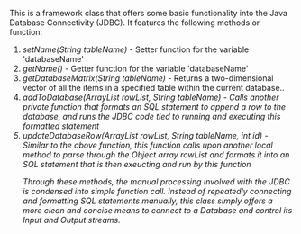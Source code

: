 This is a framework class that offers some basic functionality into the Java Database Connectivity (JDBC). It features the following methods or function: 

<ol>
<li><em><bold>setName(String tableName)</bold></em> - Setter function for the variable 'databaseName'</li>
<li><em><bold>getName()</bold></em> - Getter function for the variable 'databaseName'</li>
<li><em><bold>getDatabaseMatrix(String tableName)</bold></em> -  Returns a two-dimensional vector of all the items in a specified table within the current database.. </li>
<li><em><bold>addToDatabase(ArrayList<Object> rowList, String tableName)</bold></em> - Calls another private function that formats an SQL statement to append a row to the database, and runs the JDBC code tied to running and executing this formatted statement
<li><em><bold>updateDatabaseRow(ArrayList<Object> rowList, String tableName, int id)</bold></em> - Similar to the above function, this function calls upon another local method to parse through the Object array rowList and formats it into an SQL statement that is then exeucting and run by this function
</ol>

Through these methods, the manual processing involved with the JDBC is condensed into simple function call. Instead of repeatedly connecting and formatting SQL statements manually, this class simply offers a more clean and concise means to connect to a Database and control its Input and Output streams. 


